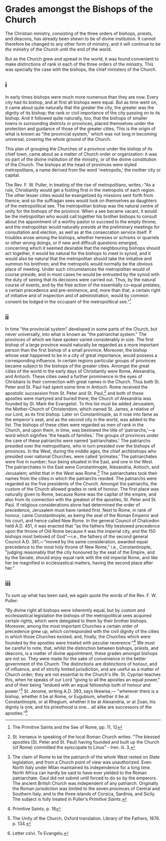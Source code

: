 # Grades amongst the Bishops of the Church

The Christian ministry, consisting of the three orders of bishops, priests, and deacons, has already been shewn to be of divine institution. It cannot therefore be changed to any other form of ministry, and it will continue to be *the ministry* of the Church until the end of the world.

But as the Church grew and spread in the world, it was found convenient to make distinctions of rank in each of the three orders of the ministry. This was specially the case with the bishops, the chief ministers of the Church.

## i

In early times bishops were much more numerous than they are now. Every city had its bishop, and at first all bishops were equal. But as time went on, it came about quite naturally that the greater the city, the greater was the dignity of its bishop; the rank or civil importance of the city passing on to its bishop. And it followed quite naturally, too, that the bishops of smaller towns in surrounding districts or provinces, placed themselves under the protection and guidance of those of the greater cities. This is the origin of what is known as "the provincial system," which was not long in becoming universal, covering the whole ground of the Church.

This plan of grouping the Churches of a province under the bishop of its chief town, came about as a matter of Church order or organization: it was no part of the divine institution of the ministry, or of the divine constitution of the Church. The bishops at the head of provinces were styled metropolitans, a name derived from the word 'metropolis,' the mother city or capital.

The Rev. F. W. Puller, in treating of the rise of metropolitans, writes,-"As a rule, Christianity would get a footing first in the metropolis of each region. The other lesser cities would be evangelized by missions sent forth from thence; and so the suffragan sees would look on themselves as daughters of the metropolitical see. The metropolitan bishop was the natural centre of unity for the bishops of the province. When a see became vacant, it would be the metropolitan who would call together his brother bishops to consult about the appointment of a worthy pastor to succeed to the empty throne; and the metropolitan would naturally preside at the preliminary meetings for consultation and election, as well as at the consecration service itself. If troubles arose among the bishops, whether heresies or schisms or quarrels or other wrong doings, or if new and difficult questions emerged, concerning which it seemed desirable that the neighbouring bishops should act together, it would be natural for the bishops to meet in synod, and it would also be natural that the metropolitan should take the initiative and summon his brethren; and the metropolis would normally be the obvious place of meeting. Under such circumstances the metropolitan would of course preside, and in most cases he would be entrusted by the synod with the duty of seeing that its decisions were carried out. Thus, by the natural course of events, and by the free action of the essentially co-equal prelates, a certain precedence and pre-eminence, and, more than that, a certain right of initiative and of inspection and of administration, would by common consent be lodged in the occupant of the metropolitical see."[^1]

## ii

In time "the provincial system" developed in some parts of the Church, but never universally, into what is known as "the patriarchal system." The provinces of which we have spoken varied considerably in size. The first bishop of a large province would naturally be regarded as a more important person than the first bishop of a small province. Moreover, the bishop whose seat happened to be in a city of great importance, would possess a corresponding influence. In certain regions particular groups of provinces became subject to the bishops of the greater cities. Amongst the great cities of the world in the early days of Christianity were Rome, Alexandria, and Antioch. These cities owed a further prominence in the eyes of Christians to their connection with great names in the Church. Thus both St. Peter and St. Paul had spent some time in Antioch. Rome received the apostolic succession from St. Peter and St. Paul,[^2] and both of these apostles were martyred and buried there; the Church of Alexandria was founded by St. Mark the Evangelist. To this list must be added Jerusalem, the Mother-Church of Christendom, which owned St. James, a relative of our Lord, as its first bishop. Later on Constantinople, as it rose into fame as the emperor's seat, and as the second city in the world, was added to the list. The bishops of these cities were regarded as men of rank in the Church, and upon them, in time, was bestowed the title of 'patriarchs,'—a word which signifies 'the heads of families.' The groups of provinces under the care of these patriarchs were named 'patriarchates.' The patriarchs presided over the metropolitans, who in turn presided over the bishops of provinces. In the West, during the middle ages, the chief archbishops who presided over national Churches, were called 'primates.' The patriarchates were five in number; four being situated in the East, and one in the West. The patriarchates in the East were Constantinople, Alexandria, Antioch, and Jerusalem; whilst that in the West was Rome.[^3] The patriarchates took their names from the cities in which the patriarchs resided. The patriarchs were regarded as the five presidents of the Church. Amongst the patriarchs, the custom of the Church allowed grades in rank of honour. The first place was naturally given to Rome, because Rome was the capital of the empire, and also from its connection with the greatest of the apostles, St. Peter and St. Paul. If religious considerations alone had determined the order of precedence, Jerusalem must have ranked first. Next to Rome, in rank of honour, came Constantinople, as being the seat of the Roman Emperor and his court, and hence called New Rome. In the general Council of Chalcedon held A.D. 451, it was enacted that "as the fathers fitly bestowed precedence upon the throne of Old Rome because it was the imperial city, and the 150 bishops most beloved of God"—i.e., the fathers of the second general Council A.D. 381,—"moved by the same consideration, awarded equal precedence to the most holy throne of New Rome," i.e., Constantinople, "judging reasonably that the city honoured by the seat of the Empire, and by the Senate, should enjoy equal rank with the old imperial Rome, and like her be magnified in ecclesiastical matters, having the second place after her."

## iii

To sum up what has been said, we again quote the words of the Rev. F. W. Puller:

"By divine right all bishops were inherently equal, but by custom and ecclesiastical legislation the bishops of the metropolitical sees acquired certain rights, which were delegated to them by their brother bishops. Moreover, among the most important Churches a certain order of precedence grew up, which corresponded with the civil dignity of the cities in which those Churches existed; and, finally, the Churches which were founded by the apostles were treated with peculiar reverence."[^4] We must be careful to note, that, whilst the distinction between bishops, priests, and deacons, is a matter of divine appointment, these grades amongst bishops are not so. They were made for the sake of convenience in the better government of the Church. The distinctions are distinctions of honour, and of influence, and of strictly limited jurisdiction, and are useful as a matter of Church order; they are not essential to the Church's life. St. Cyprian teaches this, when he speaks of our Lord "giving to all the apostles an equal power," and of their being "endued with an equal fellowship both of honour and power."[^5] St. Jerome, writing A.D. 393, says likewise,— "wherever there is a bishop, whether it be at Rome, or Eugubium, whether it be at Constantinople, or at Rhegium, whether it be at Alexandria, or at Zoan, his dignity is one, and his priesthood is one... all alike are successors of the apostles."[^6]

[^1]: The Primitive Saints and the See of Rome, pp. 11, 12
[^2]: St. Irenaeus in speaking of the local Roman Church writes: "The blessed apostles (St. Peter and St. Paul) having founded and built up the Church (of Rome) committed the episcopate to Linus" - Iren. iii. 3.
[^3]: The claim of Rome to be the patriarch of the whole West rested on State legislation, and from a Church point of view was unauthorized. Even North Italy under Milan maintained its independence for a long time. North Africa can hardly be said to have ever yielded to the Roman patriarchate. Gaul did not submit until forced to do so by the emperors. The ancient British Church was independent of any patriarch. Originally the Roman jurisdiction was limited to the seven provinces of Central and Southern Italy, and to the three islands of Corsica, Sardinia, and Sicily. The subject is fully treated in Puller's *Primitive Saints*.
[^4]: Primitive Saints, p. 18
[^5]: The Unity of the Church, Oxford translation. Library of the Fathers, 1876. p. 134.
[^6]: Letter cxlvi. To Evangelu.
